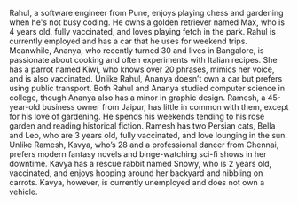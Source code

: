 Rahul, a software engineer from Pune, enjoys playing chess and gardening when he's not busy coding. He owns a golden retriever named Max, who is 4 years old, fully vaccinated, and loves playing fetch in the park. Rahul is currently employed and has a car that he uses for weekend trips. Meanwhile, Ananya, who recently turned 30 and lives in Bangalore, is passionate about cooking and often experiments with Italian recipes. She has a parrot named Kiwi, who knows over 20 phrases, mimics her voice, and is also vaccinated. Unlike Rahul, Ananya doesn’t own a car but prefers using public transport. Both Rahul and Ananya studied computer science in college, though Ananya also has a minor in graphic design. Ramesh, a 45-year-old business owner from Jaipur, has little in common with them, except for his love of gardening. He spends his weekends tending to his rose garden and reading historical fiction. Ramesh has two Persian cats, Bella and Leo, who are 3 years old, fully vaccinated, and love lounging in the sun. Unlike Ramesh, Kavya, who’s 28 and a professional dancer from Chennai, prefers modern fantasy novels and binge-watching sci-fi shows in her downtime. Kavya has a rescue rabbit named Snowy, who is 2 years old, vaccinated, and enjoys hopping around her backyard and nibbling on carrots. Kavya, however, is currently unemployed and does not own a vehicle.
